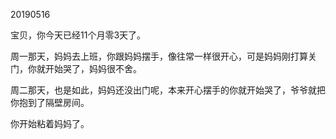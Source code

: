 20190516

宝贝，你今天已经11个月零3天了。

周一那天，妈妈去上班，你跟妈妈摆手，像往常一样很开心，可是妈妈刚打算关门，你就开始哭了，妈妈很不舍。

周二那天，也是如此，妈妈还没出门呢，本来开心摆手的你就开始哭了，爷爷就把你抱到了隔壁房间。

你开始粘着妈妈了。
